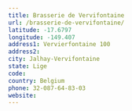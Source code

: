 ```yaml
---
title: Brasserie de Vervifontaine
url: /brasserie-de-vervifontaine/
latitude: -17.6797
longitude: -149.407
address1: Vervierfontaine 100
address2: 
city: Jalhay-Vervifontaine
state: Lige
code: 
country: Belgium
phone: 32-087-64-83-03
website: 
---
```


